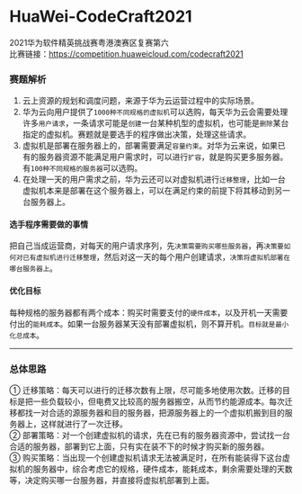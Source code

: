 # HuaWei-CodeCraft2021
 2021华为软件精英挑战赛粤港澳赛区复赛第六<br> 
 比赛链接：https://competition.huaweicloud.com/codecraft2021
### 赛题解析
1. 云上资源的规划和调度问题，来源于华为云运营过程中的实际场景。<br>
2. 华为云向用户提供了`1000种不同规格的虚拟机`可以选购，每天华为云会需要处理许多`用户请求`，一条请求可能是`创建`一台某种机型的虚拟机，也可能是`删除`某台指定的虚拟机。赛题就是要选手的程序做出决策，处理这些请求。<br>
3. 虚拟机是部署在服务器上的，部署需要满足`容量约束`。对华为云来说，如果已有的服务器资源不能满足用户需求时，可以进行`扩容`，就是购买更多服务器。有`100种不同规格的服务器`可以选购。
4. 在处理一天的用户需求之前，华为云还可以对虚拟机进行`迁移整理`，比如一台虚拟机本来是部署在这个服务器上，可以在满足约束的前提下将其移动到另一台服务器上。<br>
#### 选手程序需要做的事情
把自己当成运营商，对每天的用户请求序列，先`决策需要购买哪些服务器`，再`决策要如何对已有虚拟机进行迁移整理`，然后对这一天的每个用户创建请求，`决策将虚拟机部署在哪台服务器上`。<br>
#### 优化目标
每种规格的服务器都有两个成本：购买时需要支付的`硬件成本`，以及开机一天需要付出的`能耗成本`。如果一台服务器某天没有部署虚拟机，则不算开机。`目标就是最小化总成本`。<br>
___
### 总体思路
① 迁移策略：每天可以进行的迁移次数有上限，尽可能多地使用次数。迁移的目标是把一些负载较小，但电费又比较高的服务器搬空，从而节约能源成本。每次迁移都找一对合适的源服务器和目的服务器，把源服务器上的一个虚拟机搬到目的服务器上，这样就进行了一次迁移。<br>
② 部署策略：对一个创建虚拟机的请求，先在已有的服务器资源中，尝试找一台合适的服务器，部署到它上面，只有实在装不下的时候才购买新的服务器。<br>
③ 购买策略：当出现一个创建虚拟机请求无法被满足时，在所有能装得下这台虚拟机的服务器中，综合考虑它的规格，硬件成本，能耗成本，剩余需要处理的天数等，决定购买哪一台服务器，并直接将虚拟机部署到上面。<br>
